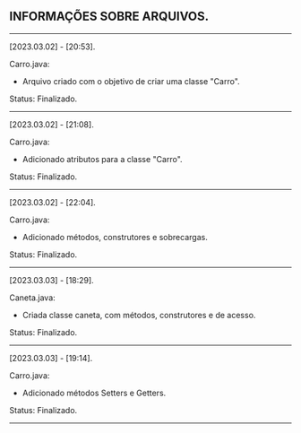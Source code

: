 ## INFORMAÇÕES SOBRE ARQUIVOS.
____________________________________________________________________________________________

[2023.03.02] - [20:53].

Carro.java:  
- Arquivo criado com o objetivo de criar uma classe "Carro".
  
Status: Finalizado.
____________________________________________________________________________________________

[2023.03.02] - [21:08].

Carro.java:  
- Adicionado atributos para a classe "Carro".
  
Status: Finalizado.
____________________________________________________________________________________________

[2023.03.02] - [22:04].

Carro.java:  
- Adicionado métodos, construtores e sobrecargas.
  
Status: Finalizado.
____________________________________________________________________________________________

[2023.03.03] - [18:29].

Caneta.java:  
- Criada classe caneta, com métodos, construtores e de acesso. 
  
Status: Finalizado.
____________________________________________________________________________________________

[2023.03.03] - [19:14].

Carro.java:  
- Adicionado métodos Setters e Getters. 
  
Status: Finalizado.
____________________________________________________________________________________________